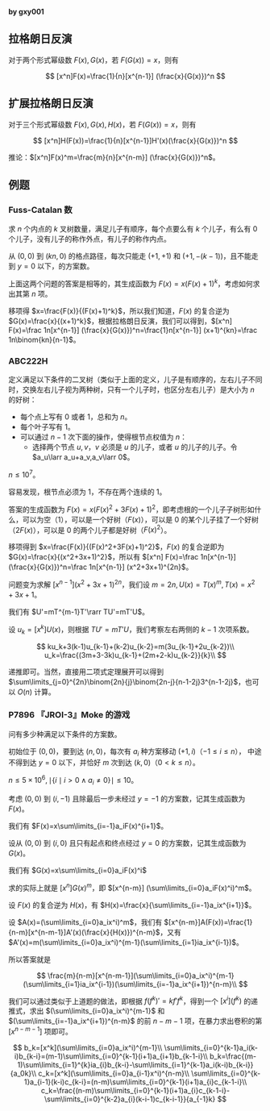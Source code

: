 **by gxy001**

## 拉格朗日反演

对于两个形式幂级数 $F(x),G(x)$，若 $F(G(x))=x$，则有

$$
[x^n]F(x)=\frac{1}{n}[x^{n-1}] (\frac{x}{G(x)})^n
$$

## 扩展拉格朗日反演

对于三个形式幂级数 $F(x),G(x),H(x)$，若 $F(G(x))=x$，则有

$$
[x^n]H(F(x))=\frac{1}{n}[x^{n-1}]H'(x)(\frac{x}{G(x)})^n
$$

推论：$[x^n]F(x)^m=\frac{m}{n}[x^{n-m}] (\frac{x}{G(x)})^n$。

## 例题

### Fuss-Catalan 数

求 $n$ 个内点的 $k$ 叉树数量，满足儿子有顺序，每个点要么有 $k$ 个儿子，有么有 $0$ 个儿子，没有儿子的称作外点，有儿子的称作内点。

从 $(0,0)$ 到 $(kn,0)$ 的格点路径，每次只能走 $(+1,+1)$ 和 $(+1,-(k-1))$，且不能走到 $y=0$ 以下，的方案数。

上面这两个问题的答案是相等的，其生成函数为 $F(x)=x(F(x)+1)^k$，考虑如何求出其第 $n$ 项。

移项得 $x=\frac{F(x)}{(F(x)+1)^k}$，所以我们知道，$F(x)$ 的复合逆为 $G(x)=\frac{x}{(x+1)^k}$，根据拉格朗日反演，我们可以得到，$[x^n] F(x)=\frac 1n[x^{n-1}] (\frac{x}{G(x)})^n=\frac{1}n[x^{n-1}] (x+1)^{kn}=\frac 1n\binom{kn}{n-1}$。

### ABC222H

定义满足以下条件的二叉树（类似于上面的定义，儿子是有顺序的，左右儿子不同时，交换左右儿子视为两种树，只有一个儿子时，也区分左右儿子）是大小为 $n$ 的好树：

- 每个点上写有 $0$ 或者 $1$，总和为 $n$。
- 每个叶子写有 $1$。
- 可以通过 $n-1$ 次下面的操作，使得根节点权值为 $n$：
  - 选择两个节点 $u,v$，$v$ 必须是 $u$ 的儿子，或者 $u$ 的儿子的儿子。令 $a_u\larr a_u+a_v,a_v\larr 0$。

$n\le 10^7$。

容易发现，根节点必须为 $1$，不存在两个连续的 $1$。

答案的生成函数为 $F(x)=x(F(x)^2+3F(x)+1)^2$，即考虑根的一个儿子子树形如什么，可以为空（$1$），可以是一个好树（$F(x)$），可以是 $0$ 的某个儿子挂了一个好树（$2F(x)$），可以是 $0$ 的两个儿子都是好树（$F(x)^2$）。

移项得到 $x=\frac{F(x)}{(F(x)^2+3F(x)+1)^2}$，$F(x)$ 的复合逆即为 $G(x)=\frac{x}{(x^2+3x+1)^2}$，所以有 $[x^n] F(x)=\frac 1n[x^{n-1}] (\frac{x}{G(x)})^n=\frac 1n[x^{n-1}] (x^2+3x+1)^{2n}$。

问题变为求解 $[x^{n-1}] (x^2+3x+1)^{2n}$，我们设 $m=2n,U(x)=T(x)^m,T(x)=x^2+3x+1$。

我们有 $U'=mT^{m-1}T'\rarr TU'=mT'U$。

设 $u_k=[x^k]U(x)$，则根据 $TU'=mT'U$，我们考察左右两侧的 $k-1$ 次项系数。

$$
ku_k+3(k-1)u_{k-1}+(k-2)u_{k-2}=m(3u_{k-1}+2u_{k-2})\\
u_k=\frac{(3m+3-3k)u_{k-1}+(2m+2-k)u_{k-2}}{k}\\
$$

 递推即可。当然，直接用二项式定理展开可以得到 $\sum\limits_{j=0}^{2n}\binom{2n}{j}\binom{2n-j}{n-1-2j}3^{n-1-2j}$，也可以 $O(n)$ 计算。

### P7896 『JROI-3』Moke 的游戏

问有多少种满足以下条件的方案数。

初始位于 $(0,0)$，要到达 $(n,0)$，每次有 $a_i$ 种方案移动 $(+1,i)$（$-1\le i\le n$）， 中途不得到达 $y=0$ 以下，并恰好 $m$ 次到达 $(k,0)$（$0< k\le n$）。

$n\le 5\times 10^6,\mid\{i\mid i>0\land a_i\ne 0\}\mid\le 10$。

考虑 $(0,0)$ 到 $(i,-1)$ 且除最后一步未经过 $y=-1$ 的方案数，记其生成函数为 $F(x)$。

我们有 $F(x)=x\sum\limits_{i=-1}a_iF(x)^{i+1}$。

设从 $(0,0)$ 到 $(i,0)$ 且只有起点和终点经过 $y=0$ 的方案数，记其生成函数为 $G(x)$。

我们有 $G(x)=x\sum\limits_{i=0}a_iF(x)^i$

求的实际上就是 $[x^n] G(x)^{m}$，即 $[x^{n-m}] (\sum\limits_{i=0}a_iF(x)^i)^m$。

设 $F(x)$ 的复合逆为 $H(x)$，有 $H(x)=\frac{x}{\sum\limits_{i=-1}a_ix^{i+1}}$。

设 $A(x)=(\sum\limits_{i=0}a_ix^i)^m$，我们有 $[x^{n-m}]A(F(x))=\frac{1}{n-m}[x^{n-m-1}]A'(x)(\frac{x}{H(x)})^{n-m}$，又有 $A'(x)=m(\sum\limits_{i=0}a_ix^i)^{m-1}(\sum\limits_{i=1}ia_ix^{i-1})$。

所以答案就是

$$
\frac{m}{n-m}[x^{n-m-1}](\sum\limits_{i=0}a_ix^i)^{m-1}(\sum\limits_{i=1}ia_ix^{i-1})(\sum\limits_{i=-1}a_ix^{i+1})^{n-m}\\
$$

我们可以通过类似于上道题的做法，即根据 $f(f^k)'=kf'f^k$，得到一个 $[x^i] (f^k)$ 的递推式，求出 $(\sum\limits_{i=0}a_ix^i)^{m-1}$ 和 $(\sum\limits_{i=-1}a_ix^{i+1})^{n-m}$ 的前 $n-m-1$ 项，在暴力求出卷积的第 $[x^{n-m-1}]$ 项即可。

$$
b_k=[x^k](\sum\limits_{i=0}a_ix^i)^{m-1}\\
\sum\limits_{i=0}^{k-1}a_i(k-i)b_{k-i}=(m-1)\sum\limits_{i=0}^{k-1}(i+1)a_{i+1}b_{k-1-i}\\
b_k=\frac{(m-1)\sum\limits_{i=1}^{k}ia_{i}b_{k-i}-\sum\limits_{i=1}^{k-1}a_i(k-i)b_{k-i}}{a_0k}\\
c_k=[x^k](\sum\limits_{i=0}a_{i-1}x^i)^{n-m}\\
\sum\limits_{i=0}^{k-1}a_{i-1}(k-i)c_{k-i}=(n-m)\sum\limits_{i=0}^{k-1}(i+1)a_{i}c_{k-1-i}\\
c_k=\frac{(n-m)\sum\limits_{i=0}^{k-1}(i+1)a_{i}c_{k-1-i}-\sum\limits_{i=0}^{k-2}a_{i}(k-i-1)c_{k-i-1}}{a_{-1}k}
$$

